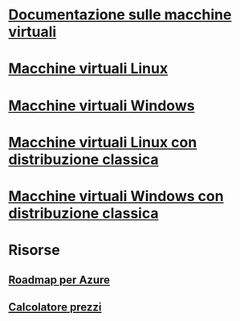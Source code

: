 # [Documentazione sulle macchine virtuali](index.md)

# [Macchine virtuali Linux](linux/overview.md)
# [Macchine virtuali Windows](windows/overview.md)
# [Macchine virtuali Linux con distribuzione classica](linux/overview.md?toc=%2fazure%2fvirtual-machines%2flinux%2fclassic%2ftoc.json)
# [Macchine virtuali Windows con distribuzione classica](windows/overview.md?toc=%2fazure%2fvirtual-machines%2fwindows%2fclassic%2ftoc.json)

# Risorse
## [Roadmap per Azure](https://azure.microsoft.com/roadmap/?category=compute)
## [Calcolatore prezzi](https://azure.microsoft.com/pricing/calculator/)
